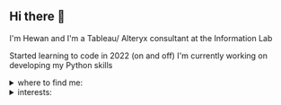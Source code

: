 

## Hi there 👋
I'm Hewan and I'm a Tableau/ Alteryx consultant at the Information Lab

Started learning to code in 2022 (on and off)
I'm currently working on developing my Python skills

<details>
<summary>where to find me: </summary>
<p>  &#127793 <a href="https://www.linkedin.com/in/hewan-zewdu-93794221b/"> linkedin </a><p>
<p>  &#127793 <a href="https://www.thedataschool.co.uk/blog/hewan-zewdu/"> the data school </a><p>
<p>  &#127793 <a href="https://public.tableau.com/app/profile/hewan.zewdu/vizzes"> tableau public </a><p>
<p>  &#127793 <a href="https://community.fabric.microsoft.com/t5/user/viewprofilepage/user-id/837388"> microsoft fabric </a><p>
</details>

<details>
<summary>interests:</summary>
films
rollerskating
</details>


<!--
**hewanz00/hewanz00** is a ✨ _special_ ✨ repository because its `README.md` (this file) appears on your GitHub profile.

Here are some ideas to get you started:

- 🔭 I’m currently working on ...
- 🌱 I’m currently learning ...
- 👯 I’m looking to collaborate on ...
- 🤔 I’m looking for help with ...
- 💬 Ask me about ...
- 📫 How to reach me: ...
- 😄 Pronouns: ...
- ⚡ Fun fact: ...
-->
